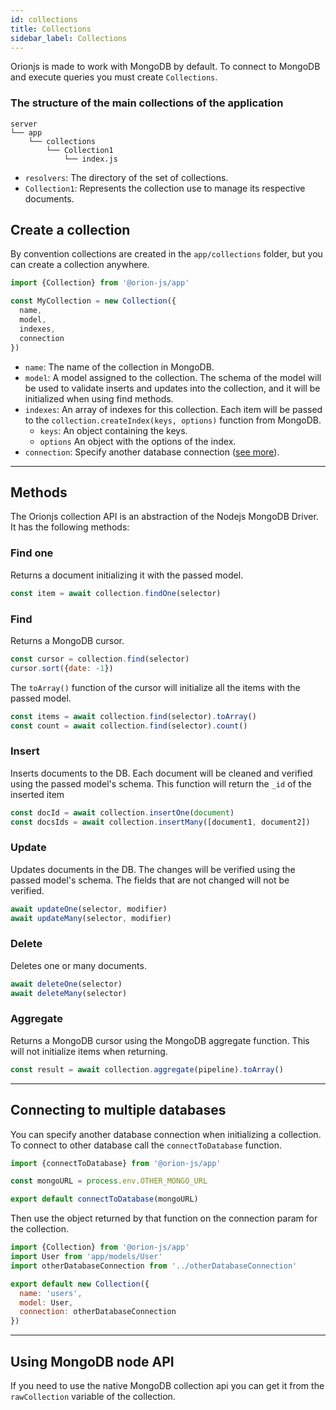 ```yaml
---
id: collections
title: Collections
sidebar_label: Collections
---
```


Orionjs is made to work with MongoDB by default. To connect to MongoDB and execute queries you must create `Collections`.

### The structure of the main collections of the application

```
server
└── app
    └── collections
        └── Collection1
            └── index.js
```

- `resolvers`: The directory of the set of collections.
- `Collection1`: Represents the collection use to manage its respective documents.

## Create a collection

By convention collections are created in the `app/collections` folder, but you can create a collection anywhere.

```js
import {Collection} from '@orion-js/app'

const MyCollection = new Collection({
  name,
  model,
  indexes,
  connection
})
```

- `name`: The name of the collection in MongoDB.
- `model`: A model assigned to the collection. The schema of the model will be used to validate inserts and updates into the collection, and it will be initialized when using find methods.
- `indexes`: An array of indexes for this collection. Each item will be passed to the `collection.createIndex(keys, options)` function from MongoDB.
  - `keys`: An object containing the keys.
  - `options` An object with the options of the index.
- `connection`: Specify another database connection ([see more](#connecting-to-multiple-databases)).

---

## Methods

The Orionjs collection API is an abstraction of the Nodejs MongoDB Driver. It has the following methods:

### Find one

Returns a document initializing it with the passed model.

```js
const item = await collection.findOne(selector)
```

### Find

Returns a MongoDB cursor.

```js
const cursor = collection.find(selector)
cursor.sort({date: -1})
```

The `toArray()` function of the cursor will initialize all the items with the passed model.

```js
const items = await collection.find(selector).toArray()
const count = await collection.find(selector).count()
```

### Insert

Inserts documents to the DB. Each document will be cleaned and verified using the passed model's schema. This function will return the `_id` of the inserted item

```js
const docId = await collection.insertOne(document)
const docsIds = await collection.insertMany([document1, document2])
```

### Update

Updates documents in the DB. The changes will be verified using the passed model's schema. The fields that are not changed will not be verified.

```js
await updateOne(selector, modifier)
await updateMany(selector, modifier)
```

### Delete

Deletes one or many documents.

```js
await deleteOne(selector)
await deleteMany(selector)
```

### Aggregate

Returns a MongoDB cursor using the MongoDB aggregate function. This will not initialize items when returning.

```js
const result = await collection.aggregate(pipeline).toArray()
```

---

## Connecting to multiple databases

You can specify another database connection when initializing a collection. To connect to other database call the `connectToDatabase` function.

```js
import {connectToDatabase} from '@orion-js/app'

const mongoURL = process.env.OTHER_MONGO_URL

export default connectToDatabase(mongoURL)
```

Then use the object returned by that function on the connection param for the collection.

```js
import {Collection} from '@orion-js/app'
import User from 'app/models/User'
import otherDatabaseConnection from '../otherDatabaseConnection'

export default new Collection({
  name: 'users',
  model: User,
  connection: otherDatabaseConnection
})
```

---

## Using MongoDB node API

If you need to use the native MongoDB collection api you can get it from the `rawCollection` variable of the collection.

```

```
